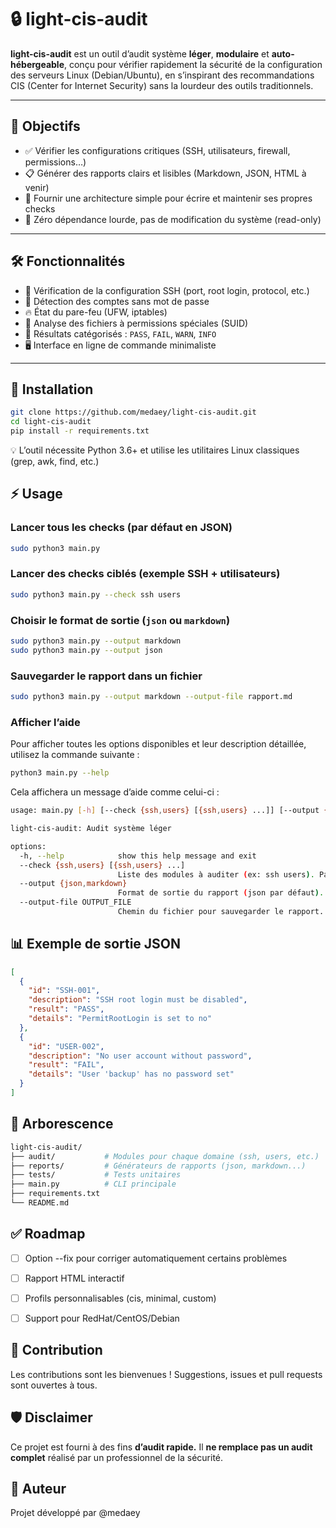 # 🔒 light-cis-audit

**light-cis-audit** est un outil d’audit système **léger**, **modulaire** et **auto-hébergeable**, conçu pour vérifier rapidement la sécurité de la configuration des serveurs Linux (Debian/Ubuntu), en s’inspirant des recommandations CIS (Center for Internet Security) sans la lourdeur des outils traditionnels.

---

## 🎯 Objectifs

- ✅ Vérifier les configurations critiques (SSH, utilisateurs, firewall, permissions…)
- 📋 Générer des rapports clairs et lisibles (Markdown, JSON, HTML à venir)
- 🧩 Fournir une architecture simple pour écrire et maintenir ses propres checks
- 🚫 Zéro dépendance lourde, pas de modification du système (read-only)

---

## 🛠️ Fonctionnalités

- 🔐 Vérification de la configuration SSH (port, root login, protocol, etc.)
- 👥 Détection des comptes sans mot de passe
- 🔥 État du pare-feu (UFW, iptables)
- 🧱 Analyse des fichiers à permissions spéciales (SUID)
- 🧪 Résultats catégorisés : `PASS`, `FAIL`, `WARN`, `INFO`
- 🖥️ Interface en ligne de commande minimaliste

---

## 🚀 Installation

```bash
git clone https://github.com/medaey/light-cis-audit.git
cd light-cis-audit
pip install -r requirements.txt
```

💡 L’outil nécessite Python 3.6+ et utilise les utilitaires Linux classiques (grep, awk, find, etc.)

## ⚡ Usage
### Lancer tous les checks (par défaut en JSON)
```bash
sudo python3 main.py
```

### Lancer des checks ciblés (exemple SSH + utilisateurs)
```bash
sudo python3 main.py --check ssh users
```

### Choisir le format de sortie (`json` ou `markdown`)
```bash
sudo python3 main.py --output markdown
sudo python3 main.py --output json
```

### Sauvegarder le rapport dans un fichier
```bash
sudo python3 main.py --output markdown --output-file rapport.md
```

### Afficher l’aide

Pour afficher toutes les options disponibles et leur description détaillée, utilisez la commande suivante :
```bash
python3 main.py --help
```
Cela affichera un message d’aide comme celui-ci :
```bash
usage: main.py [-h] [--check {ssh,users} [{ssh,users} ...]] [--output {json,markdown}] [--output-file OUTPUT_FILE]

light-cis-audit: Audit système léger

options:
  -h, --help            show this help message and exit
  --check {ssh,users} [{ssh,users} ...]
                        Liste des modules à auditer (ex: ssh users). Par défaut, tous les modules sont audités.
  --output {json,markdown}
                        Format de sortie du rapport (json par défaut).
  --output-file OUTPUT_FILE
                        Chemin du fichier pour sauvegarder le rapport. Si non spécifié, le rapport est affiché dans la console.
```

## 📊 Exemple de sortie JSON

```json
[
  {
    "id": "SSH-001",
    "description": "SSH root login must be disabled",
    "result": "PASS",
    "details": "PermitRootLogin is set to no"
  },
  {
    "id": "USER-002",
    "description": "No user account without password",
    "result": "FAIL",
    "details": "User 'backup' has no password set"
  }
]
```

## 📁 Arborescence
```bash
light-cis-audit/
├── audit/           # Modules pour chaque domaine (ssh, users, etc.)
├── reports/         # Générateurs de rapports (json, markdown...)
├── tests/           # Tests unitaires
├── main.py          # CLI principale
├── requirements.txt
└── README.md
```

## ✅ Roadmap

- [ ] Option --fix pour corriger automatiquement certains problèmes
- [ ] Rapport HTML interactif
- [ ] Profils personnalisables (cis, minimal, custom)
- [ ] Support pour RedHat/CentOS/Debian


## 🤝 Contribution
Les contributions sont les bienvenues !
Suggestions, issues et pull requests sont ouvertes à tous.

## 🛡️ Disclaimer
Ce projet est fourni à des fins **d’audit rapide.**
Il **ne remplace pas un audit complet** réalisé par un professionnel de la sécurité.

## 👤 Auteur
Projet développé par @medaey